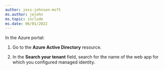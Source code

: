 ```yaml
---
author: jess-johnson-msft
ms.author: jejohn
ms.topic: include
ms.date: 06/01/2022
---
```


In the Azure portal:

1. Go to the **Azure Active Directory** resource.

1. In the **Search your tenant** field, search for the name of the web app for which you configured managed identity.
